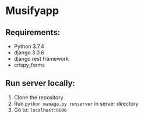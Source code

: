 # Musifyapp
## Requirements:
- Python 3.7.4
- django 3.0.6
- django rest framework
- crispy_forms
## Run server locally:
1. Clone the repository
2. Run `python manage.py runserver` in server directory
3. Go to: `localhost:8000`
